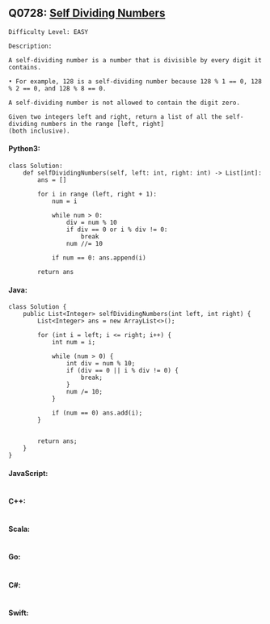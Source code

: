 ## Q0728: [Self Dividing Numbers](https://leetcode.com/problems/self-dividing-numbers/)

```
Difficulty Level: EASY
```

```
Description:

A self-dividing number is a number that is divisible by every digit it contains.

• For example, 128 is a self-dividing number because 128 % 1 == 0, 128 % 2 == 0, and 128 % 8 == 0.

A self-dividing number is not allowed to contain the digit zero.

Given two integers left and right, return a list of all the self-dividing numbers in the range [left, right]
(both inclusive).
```

#### Python3:

```
class Solution:
    def selfDividingNumbers(self, left: int, right: int) -> List[int]:
        ans = []

        for i in range (left, right + 1):
            num = i

            while num > 0:
                div = num % 10
                if div == 0 or i % div != 0:
                    break
                num //= 10

            if num == 0: ans.append(i)

        return ans
```

#### Java:

```
class Solution {
    public List<Integer> selfDividingNumbers(int left, int right) {
        List<Integer> ans = new ArrayList<>();

        for (int i = left; i <= right; i++) {
            int num = i;

            while (num > 0) {
                int div = num % 10;
                if (div == 0 || i % div != 0) {
                    break;
                }
                num /= 10;
            }

            if (num == 0) ans.add(i);
        }


        return ans;
    }
}
```

#### JavaScript:

```

```

#### C++:

```

```

#### Scala:

```

```

#### Go:

```

```

#### C#:

```

```

#### Swift:

```

```